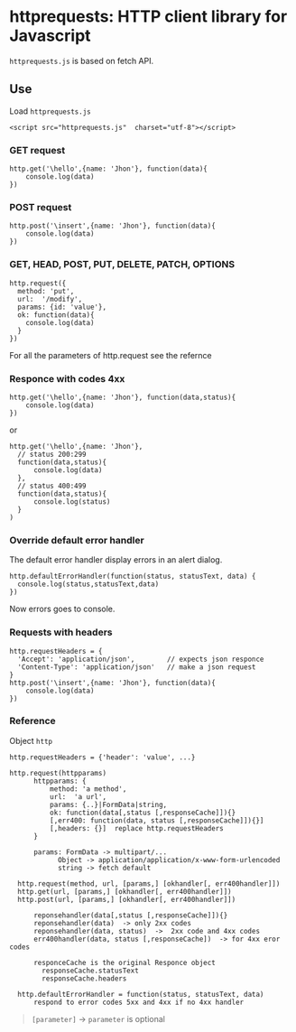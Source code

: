 
# httprequests: HTTP client library for Javascript
`httprequests.js` is based on fetch API.

## Use

Load `httprequests.js`

`<script src="httprequests.js"  charset="utf-8"></script>`

### GET request
```
http.get('\hello',{name: 'Jhon'}, function(data){
    console.log(data)
})
```
### POST request
```
http.post('\insert',{name: 'Jhon'}, function(data){
    console.log(data)
})
```
### GET, HEAD, POST, PUT, DELETE, PATCH, OPTIONS
```
http.request({
  method: 'put',
  url:  '/modify',
  params: {id: 'value'},
  ok: function(data){
    console.log(data)
  }
})
```
For all the parameters of http.request see the refernce
### Responce with codes 4xx
```
http.get('\hello',{name: 'Jhon'}, function(data,status){
    console.log(data)
})
```
or
```
http.get('\hello',{name: 'Jhon'},
  // status 200:299
  function(data,status){
      console.log(data)
  },
  // status 400:499
  function(data,status){
      console.log(status)
  }
)
```
### Override default error handler
The default error handler display errors in an alert dialog.
```
http.defaultErrorHandler(function(status, statusText, data) {
  console.log(status,statusText,data)
})
```
Now errors goes to console.
### Requests with headers
```
http.requestHeaders = {
  'Accept': 'application/json',        // expects json responce
  'Content-Type': 'application/json'   // make a json request
}
http.post('\insert',{name: 'Jhon'}, function(data){
    console.log(data)
})
```

### Reference
Object `http`

    http.requestHeaders = {'header': 'value', ...}

    http.request(httpparams)
          httpparams: {
              method: 'a method',
              url:  'a url',
              params: {..}|FormData|string,
              ok: function(data[,status [,responseCache]]){}
              [,err400: function(data, status [,responseCache]]){}]
              [,headers: {}]  replace http.requestHeaders
          }

          params: FormData -> multipart/...
                Object -> application/application/x-www-form-urlencoded
                string -> fetch default

      http.request(method, url, [params,] [okhandler[, err400handler]])
      http.get(url, [params,] [okhandler[, err400handler]])
      http.post(url, [params,] [okhandler[, err400handler]])

          reponsehandler(data[,status [,responseCache]]){}
          reponsehandler(data)  -> only 2xx codes
          reponsehandler(data, status)  ->  2xx code and 4xx codes
          err400handler(data, status [,responseCache])  -> for 4xx eror codes

          responceCache is the original Responce object
            responseCache.statusText
            responseCache.headers

      http.defaultErrorHandler = function(status, statusText, data)
          respond to error codes 5xx and 4xx if no 4xx handler
> `[parameter]` -> `parameter` is optional
